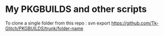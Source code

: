 # My PKGBUILDS and other scripts

To clone a single folder from this repo :
svn export https://github.com/Tk-Glitch/PKGBUILDS/trunk/folder-name
